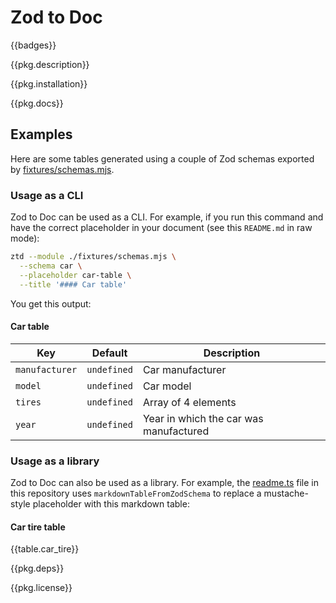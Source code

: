 # Zod to Doc

{{badges}}

{{pkg.description}}

<!-- toc -->

{{pkg.installation}}

{{pkg.docs}}

## Examples

Here are some tables generated using a couple of Zod schemas exported by [fixtures/schemas.mjs](./fixtures/schemas.mjs).

### Usage as a CLI

Zod to Doc can be used as a CLI. For example, if you run this command and have the correct placeholder in your document (see this `README.md` in raw mode):

```sh
ztd --module ./fixtures/schemas.mjs \
  --schema car \
  --placeholder car-table \
  --title '#### Car table'
```

You get this output:

<!-- BEGIN car-table -->
<!-- DON'T EDIT THIS SECTION, INSTEAD RE-RUN ztd TO UPDATE -->

#### Car table

| Key | Default | Description |
|---|---|---|
| `manufacturer` | `undefined` | Car manufacturer |
| `model` | `undefined` | Car model |
| `tires` | `undefined` | Array of 4 elements |
| `year` | `undefined` | Year in which the car was manufactured |
<!-- END car-table -->

<!-- Same example, but using [transclude](https://github.com/thi-ng/umbrella/tree/main/packages/transclude). -->

### Usage as a library

Zod to Doc can also be used as a library. For example, the [readme.ts](./readme.ts) file in this repository uses `markdownTableFromZodSchema` to replace a mustache-style placeholder with this markdown table:

#### Car tire table

{{table.car_tire}}

<!-- include troubleshooting.md -->

{{pkg.deps}}

{{pkg.license}}
